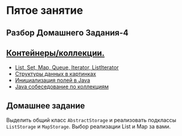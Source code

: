 
# Пятое занятие

## Разбор Домашнего Задания-4

## <a href="http://en.wikipedia.org/wiki/Java_collections_framework">Контейнеры/коллекции.</a></h3>
- <a href="http://www.intuit.ru/studies/courses/16/16/lecture/27131?page=2">List, Set, Map, Queue, Iterator, ListIterator</a>
- <a href="http://habrahabr.ru/users/tarzan82/topics/">Структуры данных в картинках</a>
- <a href="http://www.quizful.net/post/java-fields-initialization">Инициализация полей в Java</a>
- <a href="http://habrahabr.ru/post/162017/"> Java собеседование по коллекциям</a>

## Домашнее задание
Выделить общий класс `AbstractStorage` и реализовать подклассы `ListStorage` и `MapStorage`. Выбор реализации List и Map за вами.